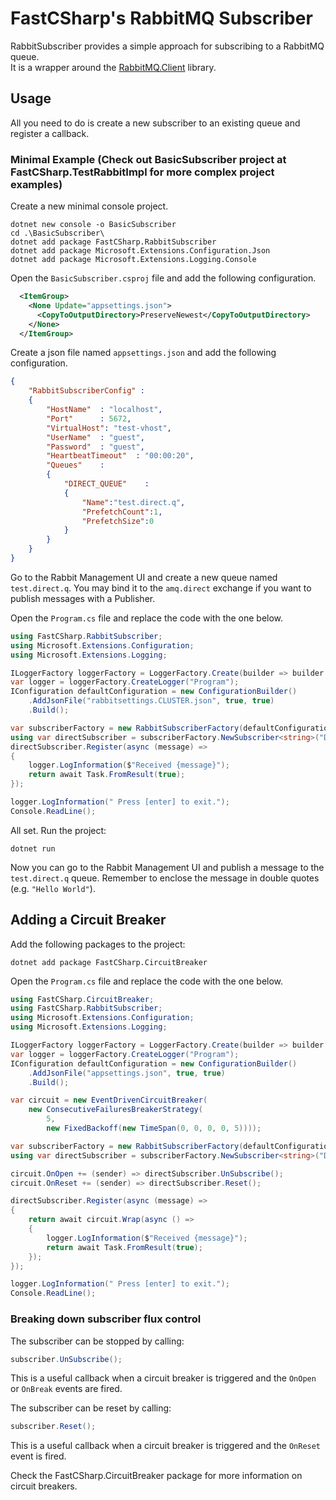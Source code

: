 # FastCSharp's RabbitMQ Subscriber  
RabbitSubscriber provides a simple approach for subscribing to a RabbitMQ queue.  
It is a wrapper around the [RabbitMQ.Client](https://www.nuget.org/packages/RabbitMQ.Client/) library.

## Usage  
All you need to do is create a new subscriber to an existing queue and register a callback.  

### Minimal Example (Check out BasicSubscriber project at FastCSharp.TestRabbitImpl for more complex project examples)

Create a new minimal console project.
```Console
dotnet new console -o BasicSubscriber
cd .\BasicSubscriber\
dotnet add package FastCSharp.RabbitSubscriber
dotnet add package Microsoft.Extensions.Configuration.Json
dotnet add package Microsoft.Extensions.Logging.Console
```

Open the `BasicSubscriber.csproj` file and add the following configuration.  
```xml
  <ItemGroup>
    <None Update="appsettings.json">
      <CopyToOutputDirectory>PreserveNewest</CopyToOutputDirectory>
    </None>
  </ItemGroup>
```

Create a json file named `appsettings.json` and add the following configuration.  
```json
{
    "RabbitSubscriberConfig" : 
    {
        "HostName"  : "localhost",
        "Port"      : 5672,
        "VirtualHost": "test-vhost",
        "UserName"  : "guest",
        "Password"  : "guest",
        "HeartbeatTimeout"  : "00:00:20",
        "Queues"    :
        {
            "DIRECT_QUEUE"    : 
            {
                "Name":"test.direct.q",
                "PrefetchCount":1,
                "PrefetchSize":0
            }
        }
    }
}
```

Go to the Rabbit Management UI and create a new queue named `test.direct.q`. You may bind it to the `amq.direct` exchange if you want to publish messages with a Publisher.

Open the `Program.cs` file and replace the code with the one below.  
```csharp   
using FastCSharp.RabbitSubscriber;
using Microsoft.Extensions.Configuration;
using Microsoft.Extensions.Logging;

ILoggerFactory loggerFactory = LoggerFactory.Create(builder => builder.AddConsole());
var logger = loggerFactory.CreateLogger("Program");
IConfiguration defaultConfiguration = new ConfigurationBuilder()
    .AddJsonFile("rabbitsettings.CLUSTER.json", true, true)
    .Build();

var subscriberFactory = new RabbitSubscriberFactory(defaultConfiguration, loggerFactory);
using var directSubscriber = subscriberFactory.NewSubscriber<string>("DIRECT_QUEUE");
directSubscriber.Register(async (message) =>
{
    logger.LogInformation($"Received {message}");
    return await Task.FromResult(true);
});

logger.LogInformation(" Press [enter] to exit.");
Console.ReadLine();
```
All set. Run the project:  
```Console
dotnet run
```

Now you can go to the Rabbit Management UI and publish a message to the `test.direct.q` queue. Remember to enclose the message in double quotes (e.g. `"Hello World"`).


## Adding a Circuit Breaker

Add the following packages to the project:
```Console
dotnet add package FastCSharp.CircuitBreaker
```

Open the `Program.cs` file and replace the code with the one below.  
```csharp
using FastCSharp.CircuitBreaker;
using FastCSharp.RabbitSubscriber;
using Microsoft.Extensions.Configuration;
using Microsoft.Extensions.Logging;

ILoggerFactory loggerFactory = LoggerFactory.Create(builder => builder.AddConsole());
var logger = loggerFactory.CreateLogger("Program");
IConfiguration defaultConfiguration = new ConfigurationBuilder()
    .AddJsonFile("appsettings.json", true, true)
    .Build();

var circuit = new EventDrivenCircuitBreaker(
    new ConsecutiveFailuresBreakerStrategy(
        5, 
        new FixedBackoff(new TimeSpan(0, 0, 0, 0, 5))));

var subscriberFactory = new RabbitSubscriberFactory(defaultConfiguration, loggerFactory);
using var directSubscriber = subscriberFactory.NewSubscriber<string>("DIRECT_QUEUE");

circuit.OnOpen += (sender) => directSubscriber.UnSubscribe();
circuit.OnReset += (sender) => directSubscriber.Reset();

directSubscriber.Register(async (message) =>
{
    return await circuit.Wrap(async () =>
    {
        logger.LogInformation($"Received {message}");
        return await Task.FromResult(true);
    });
});

logger.LogInformation(" Press [enter] to exit.");
Console.ReadLine();
```

### Breaking down subscriber flux control 

The subscriber can be stopped by calling:
```csharp 
subscriber.UnSubscribe();
```
This is a useful callback when a circuit breaker is triggered and the ```OnOpen``` or ```OnBreak``` events are fired.  

The subscriber can be reset by calling:
```csharp 
subscriber.Reset();
```
This is a useful callback when a circuit breaker is triggered and the ```OnReset``` event is fired.  


Check the FastCSharp.CircuitBreaker package for more information on circuit breakers.  

